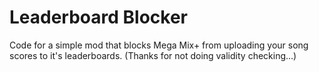 # Leaderboard Blocker

Code for a simple mod that blocks Mega Mix+ from uploading your song scores to it's leaderboards. (Thanks for not doing validity checking...)
